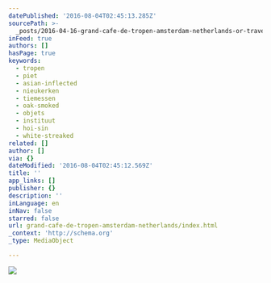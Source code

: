 ```yaml
---
datePublished: '2016-08-04T02:45:13.285Z'
sourcePath: >-
  _posts/2016-04-16-grand-cafe-de-tropen-amsterdam-netherlands-or-travel-or-wall.md
inFeed: true
authors: []
hasPage: true
keywords:
  - tropen
  - piet
  - asian-inflected
  - nieukerken
  - tiemessen
  - oak-smoked
  - objets
  - instituut
  - hoi-sin
  - white-streaked
related: []
author: []
via: {}
dateModified: '2016-08-04T02:45:12.569Z'
title: ''
app_links: []
publisher: {}
description: ''
inLanguage: en
inNav: false
starred: false
url: grand-cafe-de-tropen-amsterdam-netherlands/index.html
_context: 'http://schema.org'
_type: MediaObject

---
```

![](https://the-grid-user-content.s3-us-west-2.amazonaws.com/ab00fe6e-6c14-4e37-9f6e-94705d787b2d.jpg)